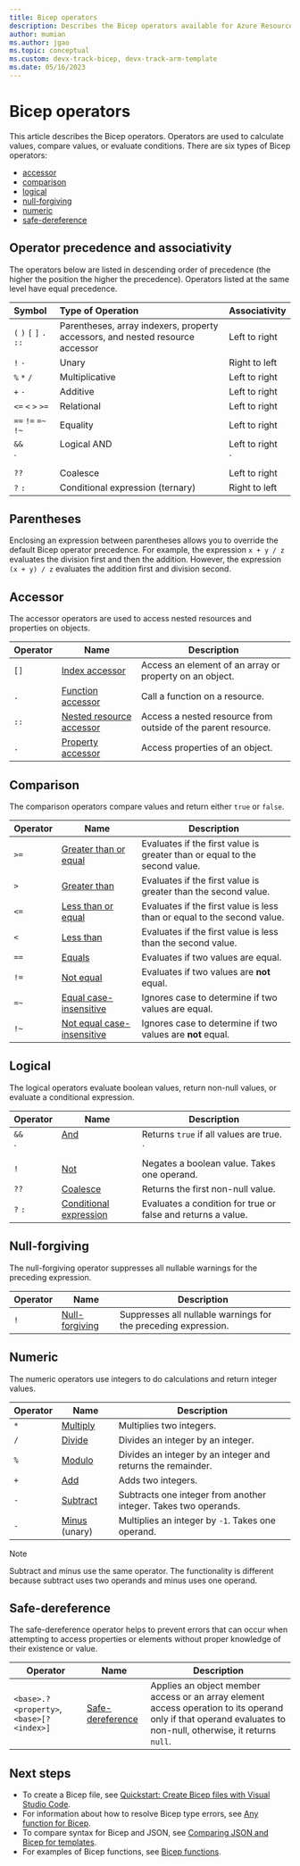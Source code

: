 ```yaml
---
title: Bicep operators
description: Describes the Bicep operators available for Azure Resource Manager deployments.
author: mumian
ms.author: jgao
ms.topic: conceptual
ms.custom: devx-track-bicep, devx-track-arm-template
ms.date: 05/16/2023
---
```


# Bicep operators

This article describes the Bicep operators. Operators are used to calculate values, compare values, or evaluate conditions. There are six types of Bicep operators:

- [accessor](#accessor)
- [comparison](#comparison)
- [logical](#logical)
- [null-forgiving](#null-forgiving)
- [numeric](#numeric)
- [safe-dereference](#safe-dereference)

## Operator precedence and associativity

The operators below are listed in descending order of precedence (the higher the position the higher the precedence). Operators listed at the same level have equal precedence.

| Symbol | Type of Operation | Associativity |
|:-|:-|:-|
| `(` `)` `[` `]` `.` `::` | Parentheses, array indexers, property accessors, and nested resource accessor  | Left to right |
| `!` `-` | Unary | Right to left |
| `%` `*` `/` | Multiplicative | Left to right |
| `+` `-` | Additive | Left to right |
| `<=` `<` `>` `>=` | Relational | Left to right |
| `==` `!=` `=~` `!~` | Equality | Left to right |
| `&&` | Logical AND | Left to right |
| `||` | Logical OR | Left to right |
| `??` | Coalesce | Left to right
| `?` `:` | Conditional expression (ternary) | Right to left

## Parentheses

Enclosing an expression between parentheses allows you to override the default Bicep operator precedence. For example, the expression `x + y / z` evaluates the division first and then the addition. However, the expression `(x + y) / z` evaluates the addition first and division second.

## Accessor

The accessor operators are used to access nested resources and properties on objects.

| Operator | Name | Description |
| ---- | ---- | ---- |
| `[]` | [Index accessor](./operators-access.md#index-accessor) | Access an element of an array or property on an object. |
| `.` | [Function accessor](./operators-access.md#function-accessor) | Call a function on a resource. |
| `::` | [Nested resource accessor](./operators-access.md#nested-resource-accessor) | Access a nested resource from outside of the parent resource. |
| `.` | [Property accessor](./operators-access.md#property-accessor) | Access properties of an object. |

## Comparison

The comparison operators compare values and return either `true` or `false`.

| Operator | Name | Description |
| ---- | ---- | ---- |
| `>=` | [Greater than or equal](./operators-comparison.md#greater-than-or-equal-) | Evaluates if the first value is greater than or equal to the second value. |
| `>`  | [Greater than](./operators-comparison.md#greater-than-) | Evaluates if the first value is greater than the second value. |
| `<=` | [Less than or equal](./operators-comparison.md#less-than-or-equal-) | Evaluates if the first value is less than or equal to the second value. |
| `<`  | [Less than](./operators-comparison.md#less-than-) | Evaluates if the first value is less than the second value. |
| `==` | [Equals](./operators-comparison.md#equals-) | Evaluates if two values are equal. |
| `!=` | [Not equal](./operators-comparison.md#not-equal-) | Evaluates if two values are **not** equal. |
| `=~` | [Equal case-insensitive](./operators-comparison.md#equal-case-insensitive-) | Ignores case to determine if two values are equal. |
| `!~` | [Not equal case-insensitive](./operators-comparison.md#not-equal-case-insensitive-) | Ignores case to determine if two values are **not** equal. |

## Logical

The logical operators evaluate boolean values, return non-null values, or evaluate a conditional expression.

| Operator | Name | Description |
| ---- | ---- | ---- |
| `&&` | [And](./operators-logical.md#and-) | Returns `true` if all values are true. |
| `||`| [Or](./operators-logical.md#or-) | Returns `true` if either value is true. |
| `!` | [Not](./operators-logical.md#not-) | Negates a boolean value. Takes one operand. |
| `??` | [Coalesce](./operators-logical.md#coalesce-) | Returns the first non-null value. |
| `?` `:` | [Conditional expression](./operators-logical.md#conditional-expression--) | Evaluates a condition for true or false and returns a value. |

## Null-forgiving

The null-forgiving operator suppresses all nullable warnings for the preceding expression.

| Operator | Name | Description |
| ---- | ---- | ---- |
| `!` | [Null-forgiving](./operator-null-forgiving.md#null-forgiving) | Suppresses all nullable warnings for the preceding expression. |

## Numeric

The numeric operators use integers to do calculations and return integer values.

| Operator | Name | Description |
| ---- | ---- | ---- |
| `*` | [Multiply](./operators-numeric.md#multiply-) | Multiplies two integers. |
| `/` | [Divide](./operators-numeric.md#divide-) | Divides an integer by an integer. |
| `%` | [Modulo](./operators-numeric.md#modulo-) | Divides an integer by an integer and returns the remainder. |
| `+` | [Add](./operators-numeric.md#add-) | Adds two integers. |
| `-` | [Subtract](./operators-numeric.md#subtract--) | Subtracts one integer from another integer. Takes two operands. |
| `-` | [Minus](./operators-numeric.md#minus--) (unary) | Multiplies an integer by `-1`. Takes one operand. |

> [!NOTE]
> Subtract and minus use the same operator. The functionality is different because subtract uses two
> operands and minus uses one operand.

## Safe-dereference

The safe-dereference operator helps to prevent errors that can occur when attempting to access properties or elements without proper knowledge of their existence or value.

| Operator | Name | Description |
| ---- | ---- | ---- |
| `<base>.?<property>`, `<base>[?<index>]` | [Safe-dereference](./operator-safe-dereference.md#safe-dereference) | Applies an object member access or an array element access operation to its operand only if that operand evaluates to non-null, otherwise, it returns `null`. |

## Next steps

- To create a Bicep file, see [Quickstart: Create Bicep files with Visual Studio Code](./quickstart-create-bicep-use-visual-studio-code.md).
- For information about how to resolve Bicep type errors, see [Any function for Bicep](./bicep-functions-any.md).
- To compare syntax for Bicep and JSON, see [Comparing JSON and Bicep for templates](./compare-template-syntax.md).
- For examples of Bicep functions, see [Bicep functions](./bicep-functions.md).
